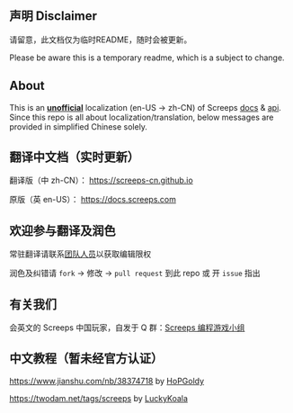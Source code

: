 ## 声明 Disclaimer

请留意，此文档仅为临时README，随时会被更新。

Please be aware this is a temporary readme, which is a subject to change.

## About

This is an [**unofficial**](https://github.com/screeps/docs/issues/105) localization (en-US -> zh-CN) of Screeps [docs](https://docs.screeps.com/) & [api](https://docs.screeps.com/api). Since this repo is all about localization/translation, below messages are provided in simplified Chinese solely.

## 翻译中文档（实时更新）

翻译版（中 zh-CN）： https://screeps-cn.github.io

原版（英 en-US）： https://docs.screeps.com

## 欢迎参与翻译及润色

常驻翻译请联系[团队人员](https://github.com/orgs/screeps-cn/people)以获取编辑限权

润色及纠错请 `fork` -> 修改 -> `pull request` 到此 repo 或 开 `issue` 指出

## 有关我们

会英文的 Screeps 中国玩家，自发于 Q 群：[Screeps 编程游戏小组](https://shang.qq.com/wpa/qunwpa?idkey=8d9a9245519f3ecc94b23fbdada6d6479d8a3330071e0d44f372bb63a372a083)

## 中文教程（暂未经官方认证）

https://www.jianshu.com/nb/38374718 by [HoPGoldy](https://github.com/HoPGoldy)

https://twodam.net/tags/screeps by [LuckyKoala](https://github.com/LuckyKoala)
